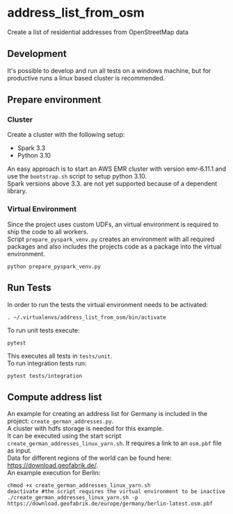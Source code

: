 # address_list_from_osm
Create a list of residential addresses from OpenStreetMap data

## Development
It's possible to develop and run all tests on a windows machine, but for productive runs a linux based cluster is recommended.

## Prepare environment
### Cluster
Create a cluster with the following setup:
- Spark 3.3
- Python 3.10

An easy approach is to start an AWS EMR cluster with version emr-6.11.1 and use the `bootstrap.sh` script to setup python 3.10.  
Spark versions above 3.3. are not yet supported because of a dependent library.

### Virtual Environment
Since the project uses custom UDFs, an virtual environment is required to ship the code to all workers.  
Script `prepare_pyspark_venv.py` creates an environment with all required packages and also includes the projects code as a package into the virtual environment.
```
python prepare_pyspark_venv.py
```

## Run Tests
In order to run the tests the virtual environment needs to be activated:
```
. ~/.virtualenvs/address_list_from_osm/bin/activate
```
To run unit tests execute:
```
pytest
```
This executes all tests in `tests/unit`.  
To run integration tests run:
```
pytest tests/integration
```

## Compute address list
An example for creating an address list for Germany is included in the project: `create_german_addresses.py`.  
A cluster with hdfs storage is needed for this example.   
It can be executed using the start script `create_german_addresses_linux_yarn.sh`. It requires a link to an `osm.pbf` file as input.  
Data for different regions of the world can be found here: https://download.geofabrik.de/.  
An example execution for Berlin:
```
chmod +x create_german_addresses_linux_yarn.sh
deactivate #the script requires the virtual environment to be inactive
./create_german_addresses_linux_yarn.sh -p https://download.geofabrik.de/europe/germany/berlin-latest.osm.pbf
```
